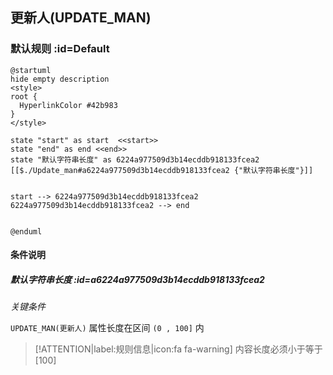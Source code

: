 ## 更新人(UPDATE_MAN) <!-- {docsify-ignore-all} -->

   

### 默认规则 :id=Default

```plantuml
@startuml
hide empty description
<style>
root {
  HyperlinkColor #42b983
}
</style>

state "start" as start  <<start>>
state "end" as end <<end>>
state "默认字符串长度" as 6224a977509d3b14ecddb918133fcea2 [[$./Update_man#a6224a977509d3b14ecddb918133fcea2 {"默认字符串长度"}]]


start --> 6224a977509d3b14ecddb918133fcea2 
6224a977509d3b14ecddb918133fcea2 --> end 


@enduml
```

#### 条件说明

##### 默认字符串长度 :id=a6224a977509d3b14ecddb918133fcea2


*关键条件*


`UPDATE_MAN(更新人)` 属性长度在区间 `(0 , 100]` 内

> [!ATTENTION|label:规则信息|icon:fa fa-warning]
> 内容长度必须小于等于[100]







